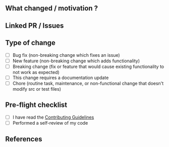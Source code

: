 ## What changed / motivation ?

<!-- Please include a summary of the change and which issue is fixed. -->
<!-- Please include relevant motivation and context. -->

## Linked PR / Issues

<!-- Fixes # (issue) -->

## Type of change

- [ ] Bug fix (non-breaking change which fixes an issue)
- [ ] New feature (non-breaking change which adds functionality)
- [ ] Breaking change (fix or feature that would cause existing functionality to not work as expected)
- [ ] This change requires a documentation update
- [ ] Chore (routine task, maintenance, or non-functional change that doesn't modify src or test files)

## Pre-flight checklist

- [ ] I have read the [Contributing Guidelines](https://github.com/moneyforward/frontend-tools/blob/main/.github/CONTRIBUTING.md)
- [ ] Performed a self-review of my code

## References

<!-- List all links to information referenced in creating this PR. -->
